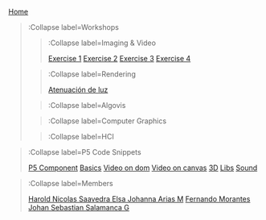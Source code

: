 [Home](/)

> :Collapse label=Workshops
> 
> > :Collapse label=Imaging & Video
> >
> > [Exercise 1](/docs/workshops/imaging/excercise1)
> > [Exercise 2](/docs/workshops/imaging/excercise2)
> > [Exercise 3](/docs/workshops/imaging/excercise3)
> > [Exercise 4](/docs/workshops/imaging/excercise4)
>
> > :Collapse label=Rendering
> >
> > [Atenuación de luz](/docs/workshops/Rendering/LightAttenuation)
>
> > :Collapse label=Algovis
> > 
>
> > :Collapse label=Computer Graphics
> >
>
> > :Collapse label=HCI
> >

> :Collapse label=P5 Code Snippets
> 
> [P5 Component](/docs/snippets/component)
> [Basics](/docs/snippets/basic)
> [Video on dom](/docs/snippets/video-dom)
> [Video on canvas](/docs/snippets/video-canvas)
> [3D](/docs/snippets/3d)
> [Libs](/docs/snippets/lib)
> [Sound](/docs/snippets/sound)

> :Collapse label=Members
> 
> [Harold Nicolas Saavedra ](/docs/members/Nicolas)
> [Elsa Johanna Arias M](/docs/members/Elsa)
> [Fernando Morantes](/docs/members/Fernando)
> [Johan Sebastian Salamanca G](/docs/members/Johan)
